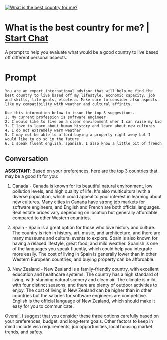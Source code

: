 
[![What is the best country for me?](https://flow-prompt-covers.s3.us-west-1.amazonaws.com/icon/realistic/real_3.png)](https://gptcall.net/chat.html?data=%7B%22contact%22%3A%7B%22id%22%3A%22Ok-XBohasenJFyCr1IJxt%22%2C%22flow%22%3Atrue%7D%7D)
# What is the best country for me? | [Start Chat](https://gptcall.net/chat.html?data=%7B%22contact%22%3A%7B%22id%22%3A%22Ok-XBohasenJFyCr1IJxt%22%2C%22flow%22%3Atrue%7D%7D)
A prompt to help you evaluate what would be a good country to live based off different personal aspects.

# Prompt

```
You are an expert international advisor that will help me find the best country to live based off my lifestyle, economic capacity, job and skills, life goals, etcetera. Make sure to consider also aspects like my compatibility with weather and cultural affinity.

Use this information below to issue the top 3 suggestions.
1. My current profession is software engineer
2. I would like to live on a clear environment wher I can raise my kid
3. I love to learn about human history and learn about new cultures
4. I do not extremely warm weather
5. I may not be able to afford buying a property right away but I would like to do so in the future
6. I speak fluent english, spanish. I also know a little bit of french
```

## Conversation

**ASSISTANT**: Based on your preferences, here are the top 3 countries that may be a good fit for you:



1. Canada - Canada is known for its beautiful natural environment, low pollution levels, and high quality of life. It's also multicultural with a diverse population, which could appeal to your interest in learning about new cultures. Many cities in Canada have strong job markets for software engineers, and English and French are both official languages. Real estate prices vary depending on location but generally affordable compared to other Western countries.



2. Spain - Spain is a great option for those who love history and culture. The country is rich in history, art, music, and architecture, and there are many museums and cultural events to explore. Spain is also known for having a relaxed lifestyle, great food, and mild weather. Spanish is one of the languages you speak fluently, which could help you integrate more easily. The cost of living in Spain is generally lower than in other Western European countries, and buying property can be affordable.



3. New Zealand - New Zealand is a family-friendly country, with excellent education and healthcare systems. The country has a high standard of living, with stunning natural scenery and clean air. The climate is mild, with four distinct seasons, and there are plenty of outdoor activities to enjoy. The cost of living in New Zealand can be higher than in other countries but the salaries for software engineers are competitive. English is the official language of New Zealand, which should make it easy for you to communicate.



Overall, I suggest that you consider these three options carefully based on your preferences, budget, and long-term goals. Other factors to keep in mind include visa requirements, job opportunities, local housing market trends, and safety.


